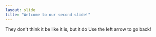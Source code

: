 ```yaml
---
layout: slide
title: "Welcome to our second slide!"
---
```

They don't think it be like it is, but it do
Use the left arrow to go back!
